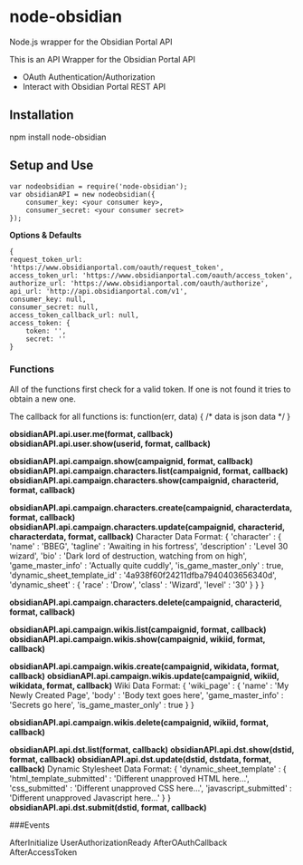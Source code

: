 ﻿# node-obsidian
Node.js wrapper for the Obsidian Portal API

This is an API Wrapper for the Obsidian Portal API
* OAuth Authentication/Authorization 
* Interact with Obsidian Portal REST API

## Installation
npm install node-obsidian

## Setup and Use
	
	var nodeobsidian = require('node-obsidian');
	var obsidianAPI = new nodeobsidian({
		consumer_key: <your consumer key>,
		consumer_secret: <your consumer secret>
	});

**Options & Defaults**

	{
	request_token_url: 'https://www.obsidianportal.com/oauth/request_token',
    access_token_url: 'https://www.obsidianportal.com/oauth/access_token',
    authorize_url: 'https://www.obsidianportal.com/oauth/authorize',
    api_url: 'http://api.obsidianportal.com/v1',
    consumer_key: null,
    consumer_secret: null,
    access_token_callback_url: null,
    access_token: {
		token: '',
        secret: ''
    }

### Functions

All of the functions first check for a valid token.  If one is not found it tries to obtain a new one.

The callback for all functions is:
    function(err, data) {
        /* data is json data */
    }
    
**obsidianAPI.api.user.me(format, callback)**
**obsidianAPI.api.user.show(userid, format, callback)**  

**obsidianAPI.api.campaign.show(campaignid, format, callback)**
**obsidianAPI.api.campaign.characters.list(campaignid, format, callback)**
**obsidianAPI.api.campaign.characters.show(campaignid, characterid, format, callback)**

**obsidianAPI.api.campaign.characters.create(campaignid, characterdata, format, callback)**
**obsidianAPI.api.campaign.characters.update(campaignid, characterid, characterdata, format, callback)**
	Character Data Format:
	{
		'character' : 
		{
			'name' : 'BBEG',
			'tagline' : 'Awaiting in his fortress',
			'description' : 'Level 30 wizard',
			'bio' : 'Dark lord of destruction, watching from on high',
			'game_master_info' : 'Actually quite cuddly',
			'is_game_master_only' : true,
			'dynamic_sheet_template_id' : '4a938f60f24211dfba7940403656340d',
			'dynamic_sheet' : {
				'race' : 'Drow',
				'class' : 'Wizard',
				'level' : '30'
			}
		}
	}

**obsidianAPI.api.campaign.characters.delete(campaignid, characterid, format, callback)**

**obsidianAPI.api.campaign.wikis.list(campaignid, format, callback)**
**obsidianAPI.api.campaign.wikis.show(campaignid, wikiid, format, callback)**

**obsidianAPI.api.campaign.wikis.create(campaignid, wikidata, format, callback)**
**obsidianAPI.api.campaign.wikis.update(campaignid, wikiid, wikidata, format, callback)**
	Wiki Data Format:
	{
		'wiki_page' : 
		{
			'name' : 'My Newly Created Page',
			'body' : 'Body text goes here',
			'game_master_info' : 'Secrets go here',
			'is_game_master_only' : true
		}
	}

**obsidianAPI.api.campaign.wikis.delete(campaignid, wikiid, format, callback)**

**obsidianAPI.api.dst.list(format, callback)**
**obsidianAPI.api.dst.show(dstid, format, callback)**
**obsidianAPI.api.dst.update(dstid, dstdata, format, callback)**
	Dynamic Stylesheet Data Format:
	{
		'dynamic_sheet_template' : 
		{
			'html_template_submitted' : 'Different unapproved HTML here...',
			'css_submitted' : 'Different unapproved CSS here...',
			'javascript_submitted' : 'Different unapproved Javascript here...'
		}
	}
**obsidianAPI.api.dst.submit(dstid, format, callback)**

###Events

AfterInitialize
UserAuthorizationReady
AfterOAuthCallback
AfterAccessToken
